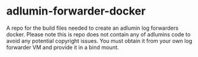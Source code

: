 # adlumin-forwarder-docker
A repo for the build files needed to create an adlumin log forwarders docker. Please note this is repo does not contain any of adlumins code to avoid any potential copyright issues. You must obtain it from your own log forwarder VM and provide it in a bind mount.

